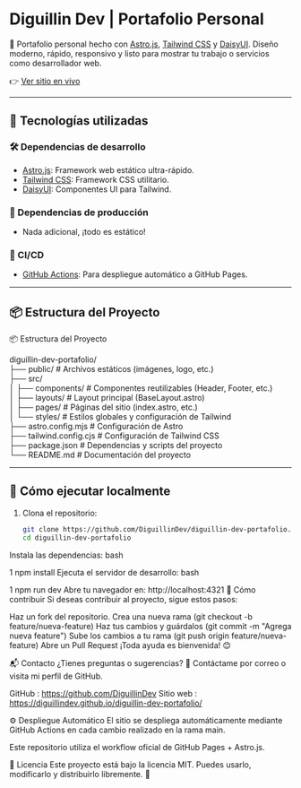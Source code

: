 # Diguillin Dev | Portafolio Personal

🚀 Portafolio personal hecho con [Astro.js](https://astro.build ), [Tailwind CSS](https://tailwindcss.com ) y [DaisyUI](https://daisyui.com ). Diseño moderno, rápido, responsivo y listo para mostrar tu trabajo o servicios como desarrollador web.

👉 [Ver sitio en vivo](https://diguillindev.github.io/diguillin-dev-portafolio/ )

---

## 🧰 Tecnologías utilizadas

### 🛠️ Dependencias de desarrollo
- [Astro.js](https://astro.build ): Framework web estático ultra-rápido.
- [Tailwind CSS](https://tailwindcss.com ): Framework CSS utilitario.
- [DaisyUI](https://daisyui.com ): Componentes UI para Tailwind.

### 🚀 Dependencias de producción
- Nada adicional, ¡todo es estático!

### 🔄 CI/CD
- [GitHub Actions](https://github.com/features/actions ): Para despliegue automático a GitHub Pages.

---

## 📦 Estructura del Proyecto

📦 Estructura del Proyecto  

diguillin-dev-portafolio/  
├── public/                  # Archivos estáticos (imágenes, logo, etc.)  
├── src/  
│   ├── components/          # Componentes reutilizables (Header, Footer, etc.)  
│   ├── layouts/             # Layout principal (BaseLayout.astro)  
│   ├── pages/               # Páginas del sitio (index.astro, etc.)  
│   └── styles/              # Estilos globales y configuración de Tailwind  
├── astro.config.mjs         # Configuración de Astro  
├── tailwind.config.cjs      # Configuración de Tailwind CSS  
├── package.json             # Dependencias y scripts del proyecto  
└── README.md                # Documentación del proyecto  

---

## 🚀 Cómo ejecutar localmente

1. Clona el repositorio:
   ```bash
   git clone https://github.com/DiguillinDev/diguillin-dev-portafolio.git 
   cd diguillin-dev-portafolio
Instala las dependencias:
bash


1
npm install
Ejecuta el servidor de desarrollo:
bash


1
npm run dev
Abre tu navegador en: http://localhost:4321
📣 Cómo contribuir
Si deseas contribuir al proyecto, sigue estos pasos:

Haz un fork del repositorio.
Crea una nueva rama (git checkout -b feature/nueva-feature)
Haz tus cambios y guárdalos (git commit -m "Agrega nueva feature")
Sube los cambios a tu rama (git push origin feature/nueva-feature)
Abre un Pull Request
¡Toda ayuda es bienvenida! 😊

📬 Contacto
¿Tienes preguntas o sugerencias?
📩 Contáctame por correo o visita mi perfil de GitHub.

GitHub : https://github.com/DiguillinDev
Sitio web : https://diguillindev.github.io/diguillin-dev-portafolio/


⚙️ Despliegue Automático
El sitio se despliega automáticamente mediante GitHub Actions en cada cambio realizado en la rama main.

Este repositorio utiliza el workflow oficial de GitHub Pages + Astro.js.

📝 Licencia
Este proyecto está bajo la licencia MIT.
Puedes usarlo, modificarlo y distribuirlo libremente. 🎉
